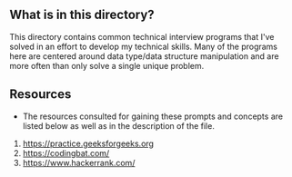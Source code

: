 <h2> What is in this directory?</h2>
This directory contains common technical interview programs that I've solved in an effort to develop my technical skills. 
Many of the programs here are centered around data type/data structure manipulation and are more often than only solve a single unique problem. 

<h2> Resources </h2>

* The resources consulted for gaining these prompts and concepts are listed below as well as in the description of the file. 

1. https://practice.geeksforgeeks.org
2. https://codingbat.com/
3. https://www.hackerrank.com/
